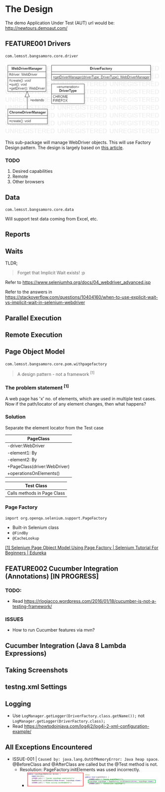# The Design

The demo Application Under Test (AUT) url would be: http://newtours.demoaut.com/

## FEATURE001 Drivers

`com.lemsst.bangsamoro.core.driver`

![](imgs/ph.lemsst.bangsamoro.core.driver.png)

This sub-package will manage WebDriver objects. This will use Factory Design pattern. The design is largely based on [this article](https://www.logigear.com/blog/test-automation/building-a-selenium-framework-from-a-to-z/).

### TODO

1. Desired capabilities
2. Remote
3. Other browsers

## Data 

`com.lemsst.bangsamoro.core.data`

Will support test data coming from Excel, etc.

## Reports

## Waits

TLDR;

> Forget that Implicit Wait exists! :p

Refer to https://www.seleniumhq.org/docs/04_webdriver_advanced.jsp

Refer to the answers in https://stackoverflow.com/questions/10404160/when-to-use-explicit-wait-vs-implicit-wait-in-selenium-webdriver

## Parallel Execution

## Remote Execution

## Page Object Model

`com.lemsst.bangsamoro.core.pom.withpagefactory`

> A design pattern - not a framework <sup>[1]</sup>

### The problem statement <sup>[1]</sup>

A web page has 'x' no. of elements, which are used in multiple test cases.
Now if the path/locator of any element changes, then what happens?

### Solution
    
Separate the element locator from the Test case
    
| PageClass |
|------------|
|-driver:WebDriver|
|-element1: By|
|-element2: By|
|+PageClass(driver:WebDriver)|
|+operationsOnElements()|

| Test Class |
|------------|
|Calls methods in Page Class|

### Page Factory
`import org.openqa.selenium.support.PageFactory`

- Built-in Selenium class
- `@FindBy`
- `@CacheLookup`

[[1] Selenium Page Object Model Using Page Factory | Selenium Tutorial For Beginners | Edureka](https://www.youtube.com/watch?v=gBdKv3qeBIM)

## FEATURE002 Cucumber Integration (Annotations) [IN PROGRESS]

### TODO:
- Read https://rlogiacco.wordpress.com/2016/01/18/cucumber-is-not-a-testing-framework/

### ISSUES
- How to run Cucumber features via mvn?

## Cucumber Integration (Java 8 Lambda Expressions)

## Taking Screenshots

## testng.xml Settings

## Logging
- Use `LogManager.getLogger(DriverFactory.class.getName());` not `LogManager.getLogger(DriverFactory.class);`
- Read https://howtodoinjava.com/log4j2/log4j-2-xml-configuration-example/

## All Exceptions Encountered

- ISSUE-001 | `Caused by: java.lang.OutOfMemoryError: Java heap space`. @BeforeClass and @AfterClass are called but the @Test method is not.
    - Resolution: PageFactory.initElements was used incorrectly.
        - ![](imgs/FIGURE-001.png)